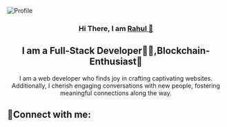 ![Profile](https://github.com/RahulSelvakumar/RahulSelvakumar/assets/112105461/25e26355-d4ce-44f9-adf9-ba1b6751fd77)
<h3 align="center">Hi There, I am <a href="https://www.linkedin.com/in/rahulselvakumar/">Rahul 👋</a></h3>
<h2 align="center">I am a Full-Stack Developer👨‍💻,Blockchain-Enthusiast🔗</h2>
<p align="center">I am a web developer who finds joy in crafting captivating websites. Additionally, I cherish engaging conversations with new people, fostering meaningful connections along the way.</p>
<h2>🤝Connect with me:</h3>
<a href=”https://www.linkedin.com/in/rahulselvakumar/"><img align=”left” src=”[https://raw.githubusercontent.com/yushi1007/yushi1007/main/images/linkedin.svg](https://raw.githubusercontent.com/yushi1007/yushi1007/05fea7c9a730f73ed6c6ad9eae0722a6fa9c69fd/images/linkedin.svg)https://raw.githubusercontent.com/yushi1007/yushi1007/05fea7c9a730f73ed6c6ad9eae0722a6fa9c69fd/images/linkedin.svg" alt="Rahul|LinkedIn” width=”21px”/></a>

